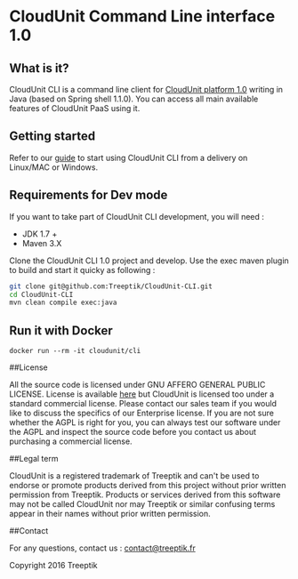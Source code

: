 # CloudUnit Command Line interface 1.0

## What is it?

CloudUnit CLI is a command line client for [CloudUnit platform 1.0](https://github.com/Treeptik/CloudUnit) writing in Java (based on Spring shell 1.1.0). You can access all main available features of CloudUnit PaaS using it.

## Getting started

Refer to our [guide](https://github.com/Treeptik/cloudunit-cli/blob/dev/documentation/GETTING_STARTED.md) to start using CloudUnit CLI from a delivery on Linux/MAC or Windows.

## Requirements for Dev mode

If you want to take part of CloudUnit CLI development, you will need :

- JDK 1.7 +
- Maven 3.X

Clone the CloudUnit CLI 1.0 project and develop. Use the exec maven plugin to build and start it quicky as following :

```bash
git clone git@github.com:Treeptik/CloudUnit-CLI.git
cd CloudUnit-CLI
mvn clean compile exec:java

```

## Run it with Docker

```
docker run --rm -it cloudunit/cli
```


##License

All the source code is licensed under GNU AFFERO GENERAL PUBLIC LICENSE. License is available [here](https://github.com/Treeptik/CloudUnit/blob/master/LICENSE) but CloudUnit is licensed too under a standard commercial license. Please contact our sales team if you would like to discuss the specifics of our Enterprise license. If you are not sure whether the AGPL is right for you, you can always test our software under the AGPL and inspect the source code before you contact us about purchasing a commercial license.

##Legal term

CloudUnit is a registered trademark of Treeptik and can't be used to endorse or promote products derived from this project without prior written permission from Treeptik. Products or services derived from this software may not be called CloudUnit nor may Treeptik or similar confusing terms appear in their names without prior written permission.

##Contact

For any questions, contact us : contact@treeptik.fr

Copyright 2016 Treeptik
